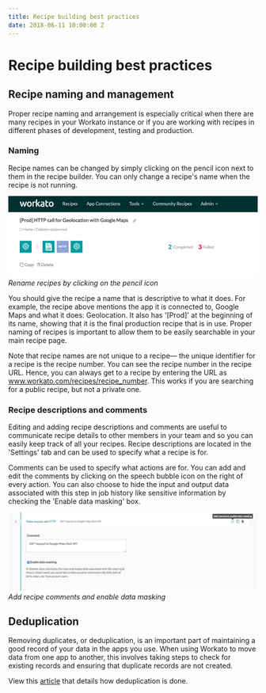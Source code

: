 ```yaml
---
title: Recipe building best practices
date: 2018-06-11 10:00:00 Z
---
```


# Recipe building best practices

## Recipe naming and management
Proper recipe naming and arrangement is especially critical when there are many recipes in your Workato instance or if you are working with recipes in different phases of development, testing and production.

### Naming

Recipe names can be changed by simply clicking on the pencil icon next to them in the recipe builder. You can only change a recipe's name when the recipe is not running.

![Recipe Naming](/assets/images/building-best-practices/recipe-renaming.png)
*Rename recipes by clicking on the pencil icon*

You should give the recipe a name that is descriptive to what it does. For example, the recipe above mentions the app it is connected to, Google Maps and what it does: Geolocation. It also has '[Prod]' at the beginning of its name, showing that it is the final production recipe that is in use. Proper naming of recipes is important to allow them to be easily searchable in your main recipe page.

Note that recipe names are not unique to a recipe— the unique identifier for a recipe is the recipe number. You can see the recipe number in the recipe URL. Hence, you can always get to a recipe by entering the URL as www.workato.com/recipes/recipe_number. This works if you are searching for a public recipe, but not a private one.

### Recipe descriptions and comments

Editing and adding recipe descriptions and comments are useful to communicate recipe details to other members in your team and so you can easily keep track of all your recipes. Recipe descriptions are located in the 'Settings' tab and can be used to specify what a recipe is for.

Comments can be used to specify what actions are for. You can add and edit the comments by clicking on the speech bubble icon on the right of every action. You can also choose to hide the input and output data associated with this step in job history like sensitive information by checking the 'Enable data masking' box.

![Recipe Comments](/assets/images/building-best-practices/recipe-comments.png)
*Add recipe comments and enable data masking*

## Deduplication

Removing duplicates, or deduplication, is an important part of maintaining a good record of your data in the apps you use. When using Workato to move data from one app to another, this involves taking steps to check for existing records and ensuring that duplicate records are not created.

View this [article](/recipes/deduplication.md) that details how deduplication is done.
